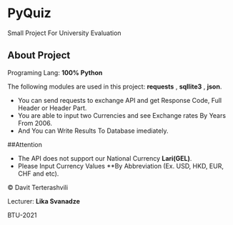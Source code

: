 # PyQuiz
Small Project For University Evaluation
## About Project
Programing Lang: **100% Python**

The following modules are used in this project: **requests** , **sqllite3** , **json**.

* You can send requests to exchange API and get Response Code, Full Header or Header Part.
* You are able to input two Currencies and see Exchange rates By Years From 2006.
* And You can Write Results To Database imediately.

##Attention

* The API does not support our National Currency **Lari(GEL)**.
* Please Input Currency Values **By Abbreviation (Ex. USD, HKD, EUR, CHF and etc).

© Davit Terterashvili

Lecturer: **Lika Svanadze**

BTU-2021
